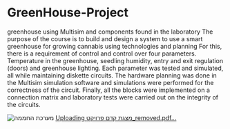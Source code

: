 # GreenHouse-Project
greenhouse using Multisim and components found in the laboratory
The purpose of the course is to build and design a system to use a smart greenhouse for growing cannabis using technologies and planning
For this, there is a requirement of control and control over four parameters.
Temperature in the greenhouse, seedling humidity, entry and exit regulation (doors) and greenhouse lighting.
Each parameter was tested and simulated, all while maintaining diskette circuits. The hardware planning was done in the Multisim simulation software and simulations were performed for the correctness of the circuit. Finally, all the blocks were implemented on a connection matrix and laboratory tests were carried out on the integrity of the circuits.

![מערכת החממה](https://user-images.githubusercontent.com/110431487/200134257-17a5200b-b8ed-49d6-839e-b44bee59587d.jpg)
[Uploading מצגת קדם פרויקט_removed.pdf…]()
